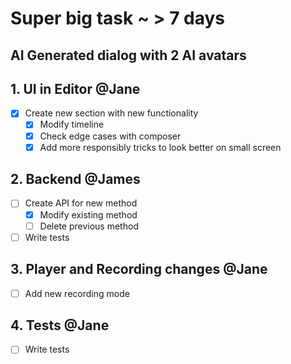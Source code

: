 # Super big task ~ > 7 days 

## AI Generated dialog with 2 AI avatars

## 1. UI in Editor @Jane
- [x] Create new section with new functionality
  - [x] Modify timeline
  - [x] Check edge cases with composer
  - [x] Add more responsibly tricks to look better on small screen

## 2. Backend @James
- [ ] Create API for new method
  - [x] Modify existing method
  - [ ] Delete previous method
- [ ] Write tests

## 3. Player and Recording changes @Jane
- [ ] Add new recording mode

## 4. Tests @Jane
- [ ] Write tests
